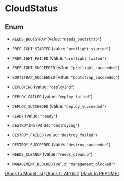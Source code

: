 # CloudStatus

## Enum


* `NEEDS_BOOTSTRAP` (value: `"needs_bootstrap"`)

* `PREFLIGHT_STARTED` (value: `"preflight_started"`)

* `PREFLIGHT_FAILED` (value: `"preflight_failed"`)

* `PREFLIGHT_SUCCEEDED` (value: `"preflight_succeeded"`)

* `BOOTSTRAP_SUCCEEDED` (value: `"bootstrap_succeeded"`)

* `DEPLOYING` (value: `"deploying"`)

* `DEPLOY_FAILED` (value: `"deploy_failed"`)

* `DEPLOY_SUCCEEDED` (value: `"deploy_succeeded"`)

* `READY` (value: `"ready"`)

* `DESTROYING` (value: `"destroying"`)

* `DESTROY_FAILED` (value: `"destroy_failed"`)

* `DESTROY_SUCCEEDED` (value: `"destroy_succeeded"`)

* `NEEDS_CLEANUP` (value: `"needs_cleanup"`)

* `MANAGEMENT_BLOCKED` (value: `"management_blocked"`)


[[Back to Model list]](../README.md#documentation-for-models) [[Back to API list]](../README.md#documentation-for-api-endpoints) [[Back to README]](../README.md)


